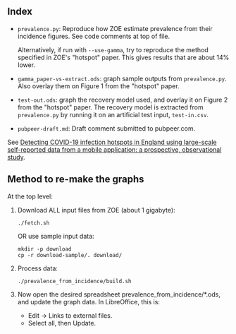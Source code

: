## Index

* `prevalence.py`:  Reproduce how ZOE estimate prevalence from their incidence figures.  See code comments at top of file.

  Alternatively, if run with `--use-gamma`, try to reproduce the method specified in ZOE's "hotspot" paper.  This gives results that are about 14% lower.

* `gamma_paper-vs-extract.ods`:  graph sample outputs from `prevalence.py`.  Also overlay them on Figure 1 from the "hotspot" paper.

* `test-out.ods`:  graph the recovery model used, and overlay it on Figure 2 from the "hotspot" paper.  The recovery model is extracted from `prevalence.py` by running it on an artificial test input, `test-in.csv`.

* `pubpeer-draft.md`:  Draft comment submitted to pubpeer.com.

See [Detecting COVID-19 infection hotspots in England using large-scale self-reported data from a mobile application: a prospective, observational study][hotspot-paper].

[hotspot-paper]: https://www.thelancet.com/journals/lanpub/article/PIIS2468-2667(20)30269-3/fulltext


## Method to re-make the graphs

At the top level:

1. Download ALL input files from ZOE (about 1 gigabyte):

       ./fetch.sh

   OR use sample input data:

       mkdir -p download
       cp -r download-sample/. download/

2. Process data:

       ./prevalence_from_incidence/build.sh

3. Now open the desired spreadsheet prevalence_from_incidence/*.ods,
   and update the graph data.  In LibreOffice, this is:

    * Edit → Links to external files.
    * Select all, then Update.
